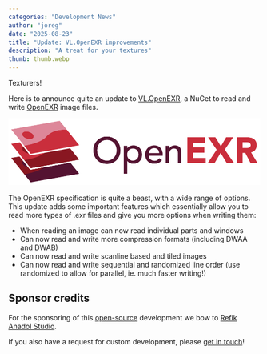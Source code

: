 ```yaml
---
categories: "Development News"
author: "joreg"
date: "2025-08-23"
title: "Update: VL.OpenEXR improvements"
description: "A treat for your textures"
thumb: thumb.webp
---
```


Texturers!

Here is to announce quite an update to [VL.OpenEXR](https://www.nuget.org/packages/VL.OpenEXR), a NuGet to read and write [OpenEXR](https://openexr.com) image files. 

[![](openexr-logo.webp)](https://openexr.com)

The OpenEXR specification is quite a beast, with a wide range of options. This update adds some important features which essentially allow you to read more types of .exr files and give you more options when writing them:

- When reading an image can now read individual parts and windows
- Can now read and write more compression formats (including DWAA and DWAB)
- Can now read and write scanline based and tiled images
- Can now read and write sequential and randomized line order (use randomized to allow for parallel, ie. much faster writing!)
 
## Sponsor credits

For the sponsoring of this [open-source](https://github.com/vvvv/VL.Devices.Axis) development we bow to [Refik Anadol Studio](https://refikanadol.com/).

If you also have a request for custom development, please [get in touch](mailto:devvvvs@vvvv.org)!